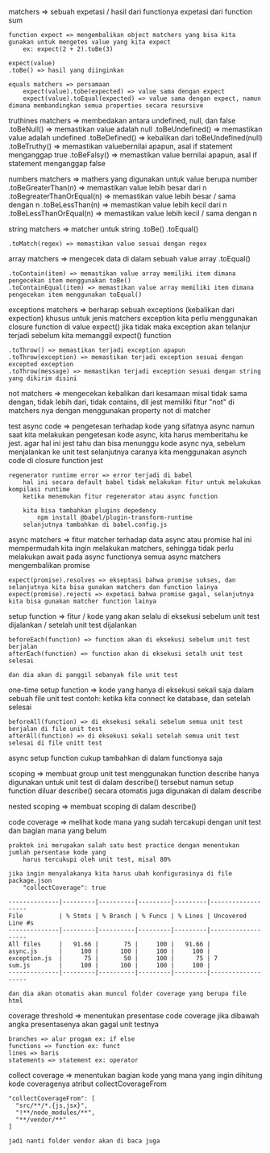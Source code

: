 
matchers => sebuah expetasi / hasil dari functionya
    expetasi dari function sum

    function expect => mengembalikan object matchers yang bisa kita gunakan untuk mengetes value yang kita expect
        ex: expect(2 + 2).toBe(3)
    
    expect(value)
    .toBe() => hasil yang diinginkan

    equals matchers => persamaan
        expect(value).tobe(expected) => value sama dengan expect
        expect(value).toEqual(expected) => value sama dengan expect, namun dimana membandingkan semua properties secara resursive
    
truthines matchers => membedakan antara undefined, null, dan false
    .toBeNull() => memastikan value adalah null
    .toBeUndefined() => memastikan value adalah undefined
    .toBeDefined() => kebalikan dari toBeUndefined(null)
    .toBeTruthy() => memastikan valuebernilai apapun, asal if statement menganggap true
    .toBeFalsy() => memastikan value bernilai apapun, asal if statement menganggap false

numbers matchers => mathers yang digunakan untuk value berupa number
    .toBeGreaterThan(n) => memastikan value lebih besar dari n
    .toBegreaterThanOrEqual(n) => memastikan value lebih besar / sama dengan n
    .toBeLessThan(n) => memastikan value lebih kecil dari n
    .toBeLessThanOrEqual(n) => memastikan value lebih kecil / sama dengan n

string matchers => matcher untuk string
    .toBe()
    .toEqual()

    .toMatch(regex) => memastikan value sesuai dengan regex

array matchers => mengecek data di dalam sebuah value array
    .toEqual()

    .toContain(item) => memastikan value array memiliki item dimana pengecekan item menggunakan toBe()
    .toContainEqual(item) => memastikan value array memiliki item dimana pengecekan item menggunakan toEqual()

exceptions matchers => berharap sebuah exceptions (kebalikan dari expection)
    khusus untuk jenis matchers exception 
        kita perlu menggunakan closure function di value expect()
        jika tidak maka exception akan telanjur terjadi sebelum kita memanggil expect() function

    .toThrow() => memastikan terjadi exception apapun
    .toThrow(exception) => memastikan terjadi exception sesuai dengan excepted exception
    .toThrow(message) => memastikan terjadi exception sesuai dengan string yang dikirim disini

not matchers => mengecekan kebalikan dari kesamaan
    misal tidak sama dengan, tidak lebih dari, tidak contains, dll
    jest memiliki fitur "not" di matchers nya dengan menggunakan property not di matcher

test async code => pengetesan terhadap kode yang sifatnya async
    namun saat kita melakukan pengetesan kode async, kita harus memberitahu ke jest.
        agar hal ini jest tahu dan bisa menunggu kode async nya, sebelum menjalankan ke unit test selanjutnya
    caranya kita menggunakan asynch code di closure  function jest

    regenerator runtime error => error terjadi di babel
        hal ini secara default babel tidak melakukan fitur untuk melakukan kompilasi runtime
        ketika menemukan fitur regenerator atau async function

        kita bisa tambahkan plugins depedency
            npm install @babel/plugin-transform-runtime
        selanjutnya tambahkan di babel.config.js

async matchers => fitur matcher terhadap data async atau promise
    hal ini mempermudah kita ingin melakukan matchers, sehingga tidak perlu melakukan await pada async functionya
    semua async matchers mengembalikan promise

    expect(promise).resolves => ekseptasi bahwa promise sukses, dan selanjutnya kita bisa gunakan matchers dan function lainya
    expect(promise).rejects => expetasi bahwa promise gagal, selanjutnya kita bisa gunakan matcher function lainya

setup function => fitur / kode yang akan selalu di eksekusi 
    sebelum unit test dijalankan / setelah unit test dijalankan

    beforeEach(function) => function akan di eksekusi sebelum unit test berjalan
    afterEach(function) => function akan di eksekusi setalh unit test selesai

    dan dia akan di panggil sebanyak file unit test

one-time setup function => kode yang hanya di eksekusi sekali saja dalam sebuah file unit test
    contoh: ketika kita connect ke database, dan setelah selesai

    beforeAll(function) => di eksekusi sekali sebelum semua unit test berjalan di file unit test
    afterAll(function) => di eksekusi sekali setelah semua unit test selesai di file unitt test

async setup function
    cukup tambahkan di dalam functionya saja

scoping => membuat group unit test menggunakan function describe
    hanya digunakan untuk unit test di dalam describe() tersebut
    namun setup function diluar describe() secara otomatis juga digunakan di dalam describe

nested scoping => membuat scoping di dalam describe()

code coverage => melihat kode mana yang sudah tercakupi dengan unit test
    dan bagian mana yang belum

    praktek ini merupakan salah satu best practice dengan menentukan jumlah persentase kode yang 
        harus tercukupi oleh unit test, misal 80%

    jika ingin menyalakanya kita harus ubah konfigurasinya di file package.json
        "collectCoverage": true

    --------------|---------|----------|---------|---------|-------------------
    File          | % Stmts | % Branch | % Funcs | % Lines | Uncovered Line #s 
    --------------|---------|----------|---------|---------|-------------------
    All files     |   91.66 |       75 |     100 |   91.66 |                   
    async.js      |     100 |      100 |     100 |     100 |                   
    exception.js  |      75 |       50 |     100 |      75 | 7                 
    sum.js        |     100 |      100 |     100 |     100 |                   
    --------------|---------|----------|---------|---------|-------------------

    dan dia akan otomatis akan muncul folder coverage yang berupa file html

coverage threshold => menentukan presentase code coverage
    jika dibawah angka presentasenya akan gagal unit testnya 

    branches => alur progam ex: if else
    functions => function ex: funct
    lines => baris
    statements => statement ex: operator

collect coverage => menentukan bagian kode yang mana yang ingin dihitung kode coveragenya
    atribut collectCoverageFrom

    "collectCoverageFrom": [
      "src/**/*.{js,jsx}",
      "!**/node_modules/**",
      "**/vendor/**"
    ]

    jadi nanti folder vendor akan di baca juga
